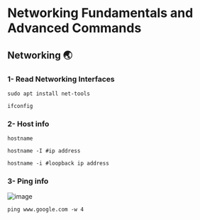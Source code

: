 # Networking Fundamentals and Advanced Commands

## Networking 🌏

### 1- Read Networking Interfaces

```
sudo apt install net-tools
```

```
ifconfig
```

### 2- Host info
```
hostname
```

```
hostname -I #ip address
```

```
hostname -i #loopback ip address
```

### 3- Ping info

![image](https://user-images.githubusercontent.com/60454486/170848055-702d69dd-a4ba-4147-94bb-d7b7ecb336a8.png)


```
ping www.google.com -w 4
```
